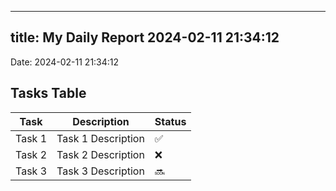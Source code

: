 
---
title: My Daily Report 2024-02-11 21:34:12
---

Date: 2024-02-11 21:34:12

## Tasks Table

| Task | Description | Status |
|------|-------------|--------|
| Task 1 | Task 1 Description | ✅ |
| Task 2 | Task 2 Description | ❌ |
| Task 3 | Task 3 Description | 🔜 |
